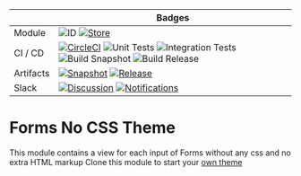 |  | Badges | 
| --- | --- |
| Module | ![ID](https://img.shields.io/badge/ID-forms--nocss--theme-blue) [![Store](https://img.shields.io/badge/Jahia%20Store-Yes-brightgreen)](https://store.jahia.com/contents/modules-repository/org/jahia/modules/forms-nocss-theme.html) |
| CI / CD | [![CircleCI](https://circleci.com/gh/Jahia/forms-nocss-theme/tree/master.svg?style=shield&circle-token=7db72f934ee08b1326a9a8b1b7803edeacc6b9a5)](https://app.circleci.com/pipelines/github/Jahia/forms-nocss-theme) ![Unit Tests](https://img.shields.io/badge/Unit%20Tests-No-red) ![Integration Tests](https://img.shields.io/badge/Integration%20Tests-No-red) ![Build Snapshot](https://img.shields.io/badge/Build%20Snapshot-Yes-brightgreen) ![Build Release](https://img.shields.io/badge/Build%20Release-No-red) | 
| Artifacts | [![Snapshot](https://img.shields.io/badge/Snapshot-Nexus-blue)](https://devtools.jahia.com/nexus/content/repositories/jahia-enterprise-snapshots/org/jahia/modules/forms-nocss-theme/) [![Release](https://img.shields.io/badge/Release-Nexus-blue)](https://devtools.jahia.com/nexus/content/repositories/jahia-enterprise-releases/org/jahia/modules/forms-nocss-theme/) |
| Slack | [![Discussion](https://img.shields.io/badge/Discussion-%23module--forms-blue)](https://jahia.slack.com/archives/C01450KJAJC) [![Notifications](https://img.shields.io/badge/Notifications-%23cci--forms-blue)](https://jahia.slack.com/archives/C013TAA67RV)|



# Forms No CSS Theme

This module contains a view for each input of Forms without any css and no extra HTML markup
Clone this module to start your [own theme](https://academy.jahia.com/documentation/developer/ff/2.3/managing-forms/creating-a-custom-theme)
